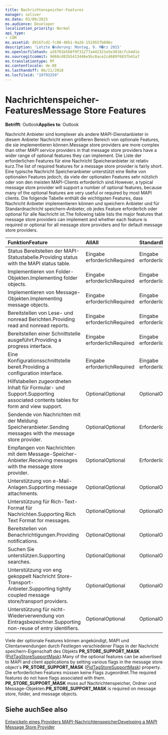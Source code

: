 ```yaml
---
title: Nachrichtenspeicher-Features
manager: soliver
ms.date: 03/09/2015
ms.audience: Developer
localization_priority: Normal
api_type:
- COM
ms.assetid: d9167cd2-fc88-46b1-9a26-151955fb606c
description: 'Letzte �nderung: Montag, 9. M�rz 2015'
ms.openlocfilehash: a26701b5b0f9f31277a442321e5e3016cfcb4d1e
ms.sourcegitcommit: 9d60cd82b5413446e5bc8ace2cd689f683fb41a7
ms.translationtype: MT
ms.contentlocale: de-DE
ms.lasthandoff: 06/11/2018
ms.locfileid: "19793259"
---
```

# <a name="message-store-features"></a><span data-ttu-id="9b2a7-103">Nachrichtenspeicher-Features</span><span class="sxs-lookup"><span data-stu-id="9b2a7-103">Message Store Features</span></span>

  
  
<span data-ttu-id="9b2a7-104">**Betrifft**: Outlook</span><span class="sxs-lookup"><span data-stu-id="9b2a7-104">**Applies to**: Outlook</span></span> 
  
<span data-ttu-id="9b2a7-105">Nachricht Anbieter sind komplexer als andere MAPI-Dienstanbieter in diesem Anbieter Nachricht einen größeren Bereich von optionale Features, die sie implementieren können.</span><span class="sxs-lookup"><span data-stu-id="9b2a7-105">Message store providers are more complex than other MAPI service providers in that message store providers have a wider range of optional features they can implement.</span></span> <span data-ttu-id="9b2a7-106">Die Liste der erforderlichen Features für eine Nachricht Speicheranbieter ist relativ kurz.</span><span class="sxs-lookup"><span data-stu-id="9b2a7-106">The list of required features for a message store provider is fairly short.</span></span> <span data-ttu-id="9b2a7-107">Eine typische Nachricht Speicheranbieter unterstützt eine Reihe von optionalen Features jedoch, da viele der optionalen Features sehr nützlich oder von den meisten MAPI-Clients erforderlich sind.</span><span class="sxs-lookup"><span data-stu-id="9b2a7-107">However, a typical message store provider will support a number of optional features, because many of the optional features are very useful or required by most MAPI clients.</span></span> <span data-ttu-id="9b2a7-108">Die folgende Tabelle enthält die wichtigsten Features, dass Nachricht Anbieter implementieren können und speichern Anbieter und für Standardnachricht speichern-Anbieter, ob jedes Feature erforderlich oder optional für alle Nachricht ist.</span><span class="sxs-lookup"><span data-stu-id="9b2a7-108">The following table lists the major features that message store providers can implement and whether each feature is required or optional for all message store providers and for default message store providers.</span></span>
  
|<span data-ttu-id="9b2a7-109">**Funktion**</span><span class="sxs-lookup"><span data-stu-id="9b2a7-109">**Feature**</span></span>|<span data-ttu-id="9b2a7-110">**All**</span><span class="sxs-lookup"><span data-stu-id="9b2a7-110">**All**</span></span>|<span data-ttu-id="9b2a7-111">**Standard**</span><span class="sxs-lookup"><span data-stu-id="9b2a7-111">**Default**</span></span>|
|:-----|:-----|:-----|
|<span data-ttu-id="9b2a7-112">Status Bereitstellen der MAPI-Statustabelle.</span><span class="sxs-lookup"><span data-stu-id="9b2a7-112">Providing status with the MAPI status table.</span></span>  <br/> |<span data-ttu-id="9b2a7-113">Eingabe erforderlich</span><span class="sxs-lookup"><span data-stu-id="9b2a7-113">Required</span></span>  <br/> |<span data-ttu-id="9b2a7-114">Eingabe erforderlich</span><span class="sxs-lookup"><span data-stu-id="9b2a7-114">Required</span></span>  <br/> |
|<span data-ttu-id="9b2a7-115">Implementieren von Folder-Objekten.</span><span class="sxs-lookup"><span data-stu-id="9b2a7-115">Implementing folder objects.</span></span>  <br/> |<span data-ttu-id="9b2a7-116">Eingabe erforderlich</span><span class="sxs-lookup"><span data-stu-id="9b2a7-116">Required</span></span>  <br/> |<span data-ttu-id="9b2a7-117">Eingabe erforderlich</span><span class="sxs-lookup"><span data-stu-id="9b2a7-117">Required</span></span>  <br/> |
|<span data-ttu-id="9b2a7-118">Implementieren von Message-Objekten.</span><span class="sxs-lookup"><span data-stu-id="9b2a7-118">Implementing message objects.</span></span>  <br/> |<span data-ttu-id="9b2a7-119">Eingabe erforderlich</span><span class="sxs-lookup"><span data-stu-id="9b2a7-119">Required</span></span>  <br/> |<span data-ttu-id="9b2a7-120">Eingabe erforderlich</span><span class="sxs-lookup"><span data-stu-id="9b2a7-120">Required</span></span>  <br/> |
|<span data-ttu-id="9b2a7-121">Bereitstellen von Lese- und nonread Berichten.</span><span class="sxs-lookup"><span data-stu-id="9b2a7-121">Providing read and nonread reports.</span></span>  <br/> |<span data-ttu-id="9b2a7-122">Eingabe erforderlich</span><span class="sxs-lookup"><span data-stu-id="9b2a7-122">Required</span></span>  <br/> |<span data-ttu-id="9b2a7-123">Eingabe erforderlich</span><span class="sxs-lookup"><span data-stu-id="9b2a7-123">Required</span></span>  <br/> |
|<span data-ttu-id="9b2a7-124">Bereitstellen einer Schnittstelle ausgeführt.</span><span class="sxs-lookup"><span data-stu-id="9b2a7-124">Providing a progress interface.</span></span>  <br/> |<span data-ttu-id="9b2a7-125">Eingabe erforderlich</span><span class="sxs-lookup"><span data-stu-id="9b2a7-125">Required</span></span>  <br/> |<span data-ttu-id="9b2a7-126">Eingabe erforderlich</span><span class="sxs-lookup"><span data-stu-id="9b2a7-126">Required</span></span>  <br/> |
|<span data-ttu-id="9b2a7-127">Eine Konfigurationsschnittstelle bereit.</span><span class="sxs-lookup"><span data-stu-id="9b2a7-127">Providing a configuration interface.</span></span>  <br/> |<span data-ttu-id="9b2a7-128">Eingabe erforderlich</span><span class="sxs-lookup"><span data-stu-id="9b2a7-128">Required</span></span>  <br/> |<span data-ttu-id="9b2a7-129">Eingabe erforderlich</span><span class="sxs-lookup"><span data-stu-id="9b2a7-129">Required</span></span>  <br/> |
|<span data-ttu-id="9b2a7-130">Hilfstabellen zugeordneten Inhalt für Formular- und Support.</span><span class="sxs-lookup"><span data-stu-id="9b2a7-130">Supporting associated contents tables for form and view support.</span></span>  <br/> |<span data-ttu-id="9b2a7-131">Optional</span><span class="sxs-lookup"><span data-stu-id="9b2a7-131">Optional</span></span>  <br/> |<span data-ttu-id="9b2a7-132">Optional</span><span class="sxs-lookup"><span data-stu-id="9b2a7-132">Optional</span></span>  <br/> |
|<span data-ttu-id="9b2a7-133">Sendende von Nachrichten mit der Meldung Speicheranbieter.</span><span class="sxs-lookup"><span data-stu-id="9b2a7-133">Sending messages with the message store provider.</span></span>  <br/> |<span data-ttu-id="9b2a7-134">Optional</span><span class="sxs-lookup"><span data-stu-id="9b2a7-134">Optional</span></span>  <br/> |<span data-ttu-id="9b2a7-135">Erforderlich</span><span class="sxs-lookup"><span data-stu-id="9b2a7-135">Required</span></span>  <br/> |
|<span data-ttu-id="9b2a7-136">Empfangen von Nachrichten mit dem Message-Speicher-Anbieter.</span><span class="sxs-lookup"><span data-stu-id="9b2a7-136">Receiving messages with the message store provider.</span></span>  <br/> |<span data-ttu-id="9b2a7-137">Optional</span><span class="sxs-lookup"><span data-stu-id="9b2a7-137">Optional</span></span>  <br/> |<span data-ttu-id="9b2a7-138">Erforderlich</span><span class="sxs-lookup"><span data-stu-id="9b2a7-138">Required</span></span>  <br/> |
|<span data-ttu-id="9b2a7-139">Unterstützung von e-Mail-Anlagen.</span><span class="sxs-lookup"><span data-stu-id="9b2a7-139">Supporting message attachments.</span></span>  <br/> |<span data-ttu-id="9b2a7-140">Optional</span><span class="sxs-lookup"><span data-stu-id="9b2a7-140">Optional</span></span>  <br/> |<span data-ttu-id="9b2a7-141">Optional</span><span class="sxs-lookup"><span data-stu-id="9b2a7-141">Optional</span></span>  <br/> |
|<span data-ttu-id="9b2a7-142">Unterstützung für Rich-Text-Format für Nachrichten.</span><span class="sxs-lookup"><span data-stu-id="9b2a7-142">Supporting Rich Text Format for messages.</span></span>  <br/> |<span data-ttu-id="9b2a7-143">Optional</span><span class="sxs-lookup"><span data-stu-id="9b2a7-143">Optional</span></span>  <br/> |<span data-ttu-id="9b2a7-144">Optional</span><span class="sxs-lookup"><span data-stu-id="9b2a7-144">Optional</span></span>  <br/> |
|<span data-ttu-id="9b2a7-145">Bereitstellen von Benachrichtigungen.</span><span class="sxs-lookup"><span data-stu-id="9b2a7-145">Providing notifications.</span></span>  <br/> |<span data-ttu-id="9b2a7-146">Optional</span><span class="sxs-lookup"><span data-stu-id="9b2a7-146">Optional</span></span>  <br/> |<span data-ttu-id="9b2a7-147">Optional</span><span class="sxs-lookup"><span data-stu-id="9b2a7-147">Optional</span></span>  <br/> |
|<span data-ttu-id="9b2a7-148">Suchen Sie unterstützen.</span><span class="sxs-lookup"><span data-stu-id="9b2a7-148">Supporting searches.</span></span>  <br/> |<span data-ttu-id="9b2a7-149">Optional</span><span class="sxs-lookup"><span data-stu-id="9b2a7-149">Optional</span></span>  <br/> |<span data-ttu-id="9b2a7-150">Optional</span><span class="sxs-lookup"><span data-stu-id="9b2a7-150">Optional</span></span>  <br/> |
|<span data-ttu-id="9b2a7-151">Unterstützung von eng gekoppelt Nachricht Store-Transport-Anbieter.</span><span class="sxs-lookup"><span data-stu-id="9b2a7-151">Supporting tightly coupled message store/transport providers.</span></span>  <br/> |<span data-ttu-id="9b2a7-152">Optional</span><span class="sxs-lookup"><span data-stu-id="9b2a7-152">Optional</span></span>  <br/> |<span data-ttu-id="9b2a7-153">Optional</span><span class="sxs-lookup"><span data-stu-id="9b2a7-153">Optional</span></span>  <br/> |
|<span data-ttu-id="9b2a7-154">Unterstützung für nicht-Wiederverwendung von Eintragsbezeichner.</span><span class="sxs-lookup"><span data-stu-id="9b2a7-154">Supporting non-reuse of entry identifiers.</span></span>  <br/> |<span data-ttu-id="9b2a7-155">Optional</span><span class="sxs-lookup"><span data-stu-id="9b2a7-155">Optional</span></span>  <br/> |<span data-ttu-id="9b2a7-156">Optional</span><span class="sxs-lookup"><span data-stu-id="9b2a7-156">Optional</span></span>  <br/> |
   
<span data-ttu-id="9b2a7-157">Viele der optionale Features können angekündigt, MAPI und Clientanwendungen durch Festlegen verschiedener Flags in der Nachricht speichern-Eigenschaft des Objekts **PR_STORE_SUPPORT_MASK** ([PidTagStoreSupportMask](pidtagstoresupportmask-canonical-property.md)).</span><span class="sxs-lookup"><span data-stu-id="9b2a7-157">Many of the optional features can be advertised to MAPI and client applications by setting various flags in the message store object's **PR_STORE_SUPPORT_MASK** ([PidTagStoreSupportMask](pidtagstoresupportmask-canonical-property.md)) property.</span></span> <span data-ttu-id="9b2a7-158">Die erforderlichen Features müssen keine Flags zugeordnet.</span><span class="sxs-lookup"><span data-stu-id="9b2a7-158">The required features do not have flags associated with them.</span></span> <span data-ttu-id="9b2a7-159">**PR_STORE_SUPPORT_MASK** muss auf Nachrichtenspeicher, Ordner und Message-Objekten.</span><span class="sxs-lookup"><span data-stu-id="9b2a7-159">**PR_STORE_SUPPORT_MASK** is required on message store, folder, and message objects.</span></span> 
  
## <a name="see-also"></a><span data-ttu-id="9b2a7-160">Siehe auch</span><span class="sxs-lookup"><span data-stu-id="9b2a7-160">See also</span></span>



[<span data-ttu-id="9b2a7-161">Entwickeln eines Providers MAPI-Nachrichtenspeicher</span><span class="sxs-lookup"><span data-stu-id="9b2a7-161">Developing a MAPI Message Store Provider</span></span>](developing-a-mapi-message-store-provider.md)

